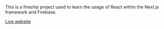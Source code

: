 This is a fireship project used to learn the usage of React within the Next.js framework and Firebase.

[Live website](https://dummydevblog-918onhgov-alexander-robert.vercel.app/)